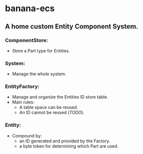 # banana-ecs
## A home custom Entity Component System.

### ComponentStore:
- Store a Part type for Entities.

### System:
- Manage the whole system.


### EntityFactory: 
- Manage and organize the Entities ID store table.
- Main rules: 
    - A table space can be reused.
    - An ID cannot be reused (_TODO_).

### Entity:
- Compound by:
    - an ID generated and provided by the Factory.
    - a byte token for determining which Part are used.

